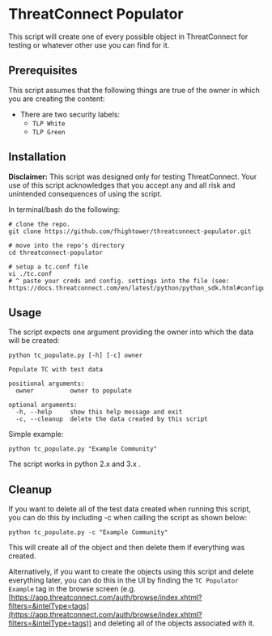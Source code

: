 # ThreatConnect Populator

This script will create one of every possible object in ThreatConnect for testing or whatever other use you can find for it.

## Prerequisites

This script assumes that the following things are true of the owner in which you are creating the content:

- There are two security labels:
  - `TLP White`
  - `TLP Green`

## Installation

**Disclaimer:** This script was designed only for testing ThreatConnect. Your use of this script acknowledges that you accept any and all risk and unintended consequences of using the script.

In terminal/bash do the following:

```
# clone the repo.
git clone https://github.com/fhightower/threatconnect-populator.git

# move into the repo's directory
cd threatconnect-populator

# setup a tc.conf file
vi ./tc.conf  
# ^ paste your creds and config. settings into the file (see: https://docs.threatconnect.com/en/latest/python/python_sdk.html#configuration)
```

## Usage

The script expects one argument providing the owner into which the data will be created:

```
python tc_populate.py [-h] [-c] owner

Populate TC with test data

positional arguments:
  owner          owner to populate

optional arguments:
  -h, --help     show this help message and exit
  -c, --cleanup  delete the data created by this script
```

Simple example:

`python tc_populate.py "Example Community"`

The script works in python 2.x and 3.x .

## Cleanup

If you want to delete all of the test data created when running this script, you can do this by including -c when calling the script as shown below:

`python tc_populate.py -c "Example Community"`

This will create all of the object and then delete them if everything was created.

Alternatively, if you want to create the objects using this script and delete everything later, you can do this in the UI by finding the `TC Populator Example` tag in the browse screen (e.g. [https://app.threatconnect.com/auth/browse/index.xhtml?filters=&intelType=tags](https://app.threatconnect.com/auth/browse/index.xhtml?filters=&intelType=tags)) and deleting all of the objects associated with it.

